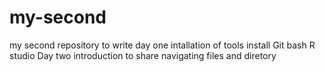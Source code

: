 # my-second
my second repository to write
day one
intallation of tools
install
Git bash R studio
Day two
introduction to share
navigating files and diretory


